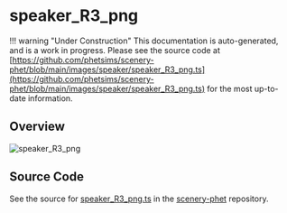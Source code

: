 # speaker_R3_png

!!! warning "Under Construction"
    This documentation is auto-generated, and is a work in progress. Please see the source code at
    [https://github.com/phetsims/scenery-phet/blob/main/images/speaker/speaker_R3_png.ts](https://github.com/phetsims/scenery-phet/blob/main/images/speaker/speaker_R3_png.ts) for the most up-to-date information.

## Overview



<img id="doc-image" alt="speaker_R3_png">
<script type="module">
import { speaker_R3_png } from '/lib/scenerystack.esm.min.js';

if ( speaker_R3_png instanceof HTMLImageElement ) {
  document.querySelector( '#doc-image' ).src = speaker_R3_png.src;
}
else if ( Array.isArray( speaker_R3_png ) ) {
  document.querySelector( '#doc-image' ).src = speaker_R3_png[ 0 ].url;
}
</script>




## Source Code

See the source for [speaker_R3_png.ts](https://github.com/phetsims/scenery-phet/blob/main/images/speaker/speaker_R3_png.ts) in the [scenery-phet](https://github.com/phetsims/scenery-phet) repository.
